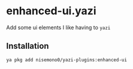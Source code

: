 # enhanced-ui.yazi

Add some ui elements I like having to `yazi`

## Installation

```sh
ya pkg add nisemono0/yazi-plugins:enhanced-ui
```
